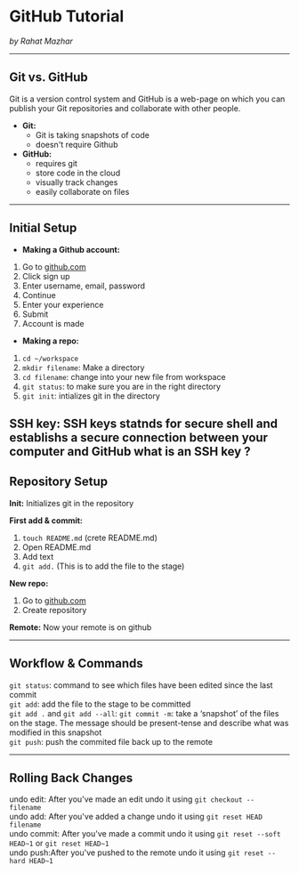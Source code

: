 # GitHub Tutorial

_by Rahat Mazhar_

---
## Git vs. GitHub
Git is a version control system and GitHub is a web-page on which you can publish your Git repositories and collaborate with other people.  

* **Git:**   
  * Git is taking snapshots of code   
  * doesn't require Github  
* **GitHub:**   
  * requires git   
  * store code in the cloud  
  * visually track changes   
  * easily collaborate on files  


---
## Initial Setup

* **Making a Github account:**
1. Go to [github.com](github.com)
2. Click sign up
3. Enter username, email, password
4. Continue
5. Enter your experience
6. Submit
7. Account is made

* **Making a repo:**  
1. `cd ~/workspace`
2. `mkdir filename`: Make a directory 
3. `cd filename`: change into your new file from workspace
5. `git status`: to make sure you are in the right directory 
4. `git init`: intializes git in the directory

**SSH key:** SSH keys statnds for secure shell and establishs a secure connection between your computer and GitHub
what is an SSH key ?
---
## Repository Setup

**Init:** Initializes git in the repository     

**First add & commit:** 
1. `touch README.md` (crete README.md)  
2. Open README.md
3. Add text
4. `git add.` (This is to add the file to the stage)   

**New repo:** 
1. Go to [github.com](github.com)
2. Create repository

**Remote:** Now your remote is on github

---
## Workflow & Commands

`git status`: command to see which files have been edited since the last commit  
`git add`: add the file to the stage to be committed  
`git add .` and `git add --all`:
`git commit -m`: take a ‘snapshot’ of the files on the stage.  The message should be present-tense and describe what was modified in this snapshot  
`git push`: push the commited file back up to the remote



---
## Rolling Back Changes

undo edit: After you've made an edit undo it using `git checkout -- filename`  
undo add: After you've added a change undo it using `git reset HEAD filename`  
undo commit: After you've made a commit undo it using `git reset --soft HEAD~1` or `git reset HEAD~1`  
undo push:After you've pushed to the remote undo it using `git reset --hard HEAD~1`